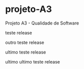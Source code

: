 # projeto-A3
Projeto A3 - Qualidade de Software

teste release

outro teste release

ultimo teste release

ultimo ultimo teste release
